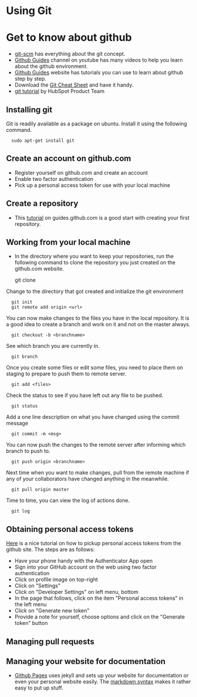 # Using Git

# Get to know about github

  * [git-scm](https://git-scm.com/) has everything about the git concept.
  * [Github Guides](https://www.youtube.com/githubguides) channel on youtube has many videos to help you learn about the github environment.
  * [Github Guides](https://guides.github.com/) website has tutorials you can use to learn about github step by step.
  * Download the [Git Cheat Sheet](https://education.github.com/git-cheat-sheet-education.pdf) and have it handy.
  * [git tutorial](https://product.hubspot.com/blog/git-and-github-tutorial-for-beginners) by HubSpot Product Team

## Installing git

Git is readily available as a package on ubuntu. Install it using the following command.

      sudo apt-get install git

## Create an account on github.com

 * Register yourself on github.com and create an account
 * Enable two factor authentication
 * Pick up a personal access token for use with your local machine

## Create a repository

 * This [tutorial](https://guides.github.com/activities/hello-world/) on guides.github.com is a good start with creating your first repository.

## Working from your local machine

  * In the directory where you want to keep your repositories, run the following command to clone the repository you just created on the github.com website. 

      git clone <url>

Change to the directory that got created and initialize the git environment

      git init
      git remote add origin <url>

You can now make changes to the files you have in the local repository. It is a good idea to create a branch and work on it and not on the master always.

      git checkout -b <branchname>

See which branch you are currently in.

      git branch

Once you create some files or edit some files, you need to place them on staging to prepare to push them to remote server.

      git add <files>

Check the status to see if you have left out any file to be pushed.

      git status

Add a one line description on what you have changed using the commit message

      git commit -m <msg>

You can now push the changes to the remote server after informing which branch to push to.

      git push origin <branchname> 

Next time when you want to make changes, pull from the remote machine if any of your collaborators have changed anything in the meanwhile.

      git pull origin master

Time to time, you can view the log of actions done.

      git log

## Obtaining personal access tokens

[Here](https://docs.acquia.com/pipelines/cli/github/reqs/) is a nice tutorial on how to pickup personal access tokens from the github site. The steps are as follows:

  * Have your phone handy with the Authenticator App open
  * Sign into your GitHub account on the web using two factor authentication
  * Click on profile image on top-right
  * Click on "Settings"
  * Click on "Developer Settings" on left menu, bottom
  * In the page that follows, click on the item "Personal access tokens" in the left menu
  * Click on  "Generate new token"
  * Provide a note for yourself, choose options and click on the "Generate token" button

## Managing pull requests

## Managing your website for documentation

  * [Github Pages](https://guides.github.com/features/pages/) uses jekyll and sets up your website for documentation or even your personal website easily. The [markdown syntax](https://guides.github.com/features/mastering-markdown/) makes it rather easy to put up stuff. 
